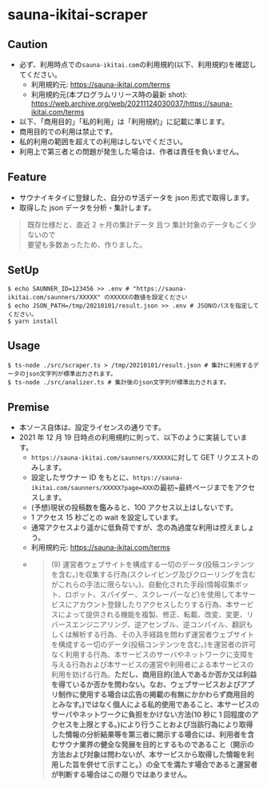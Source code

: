 # sauna-ikitai-scraper

## Caution

- 必ず、利用時点での`sauna-ikitai.com`の利用規約(以下、利用規約)を確認してください。
  - 利用規約元: https://sauna-ikitai.com/terms
  - 利用規約元(本プログラムリリース時の最新 shot): https://web.archive.org/web/20211124030037/https://sauna-ikitai.com/terms
- 以下、「商用目的」「私的利用」は「利用規約」に記載に準じます。
- 商用目的での利用は禁止です。
- 私的利用の範囲を超えての利用はしないでください。
- 利用上で第三者との問題が発生した場合は、作者は責任を負いません。

## Feature

- サウナイキタイに登録した、自分のサ活データを json 形式で取得します。
- 取得した json データを分析・集計します。

> 既存仕様だと、直近 2 ヶ月の集計データ 且つ 集計対象のデータもごく少ないので  
> 要望も多数あったため、作りました。  

## SetUp

```
$ echo SAUNNER_ID=123456 >> .env # "https://sauna-ikitai.com/saunners/XXXXX" のXXXXXの数値を設定ください
$ echo JSON_PATH=/tmp/20210101/result.json >> .env # JSONのパスを指定してください。
$ yarn install
```

## Usage

```
$ ts-node ./src/scraper.ts > /tmp/20210101/result.json # 集計に利用するデータのjson文字列が標準出力されます。
$ ts-node ./src/analizer.ts # 集計後のjson文字列が標準出力されます。
```

## Premise

- 本ソース自体は、設定ライセンスの通りです。
- 2021 年 12 月 19 日時点の利用規約に則って、以下のように実装しています。
  - `https://sauna-ikitai.com/saunners/XXXXX`に対して GET リクエストのみします。
  - 設定したサウナー ID をもとに、`https://sauna-ikitai.com/saunners/XXXXX?page=XXX`の最初~最終ページまでをアクセスします。
  - (予想)現状の投稿数を鑑みると、100 アクセス以上はしないです。
  - 1 アクセス 15 秒ごとの wait を設定しています。
  - 通常アクセスより遥かに低負荷ですが、念の為過度な利用は控えましょう。
  - 利用規約元: https://sauna-ikitai.com/terms
  - > (9) 運営者ウェブサイトを構成する一切のデータ(投稿コンテンツを含む。)を収集する行為(スクレイピング及びクローリングを含むがこれらの手法に限らない。)、自動化された手段(情報収集ボット、ロボット、スパイダー、スクレーパーなど)を使用して本サービスにアカウント登録したりアクセスしたりする行為、本サービスによって提供される機能を複製、修正、転載、改変、変更、リバースエンジニアリング、逆アセンブル、逆コンパイル、翻訳もしくは解析する行為、その入手経路を問わず運営者ウェブサイトを構成する一切のデータ(投稿コンテンツを含む。)を運営者の許可なく利用する行為、本サービスのサーバやネットワークに支障を与える行為および本サービスの運営や利用者による本サービスの利用を妨げる行為。**ただし、商用目的(法人であるか否か又は利益を得ているか否かを問わない。なお、ウェブサービスおよびアプリ制作に使用する場合は広告の掲載の有無にかかわらず商用目的とみなす。)ではなく個人による私的使用であること、本サービスのサーバやネットワークに負担をかけない方法(10 秒に 1 回程度のアクセスを上限とする。)により行うことおよび当該行為により取得した情報の分析結果等を第三者に開示する場合には、利用者を含むサウナ業界の健全な発展を目的とするものであること（開示の方法および対象は問わないが、本サービスから取得した情報を利用した旨を併せて示すこと。）の全てを満たす場合であると運営者が判断する場合はこの限りではありません。**
